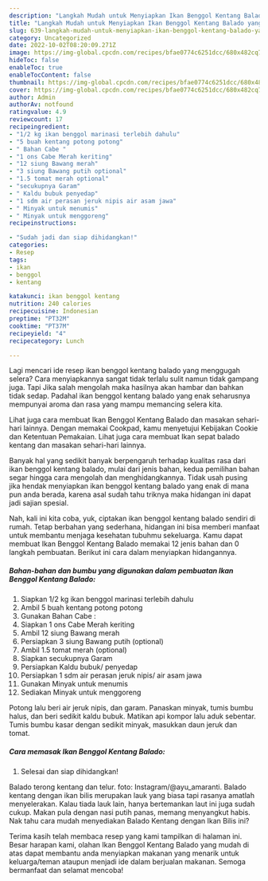 ```yaml
---
description: "Langkah Mudah untuk Menyiapkan Ikan Benggol Kentang Balado yang Enak Banget, Buat Buka Puasa}"
title: "Langkah Mudah untuk Menyiapkan Ikan Benggol Kentang Balado yang Enak Banget, Buat Buka Puasa}"
slug: 639-langkah-mudah-untuk-menyiapkan-ikan-benggol-kentang-balado-yang-enak-banget-buat-buka-puasa
category: Uncategorized
date: 2022-10-02T08:20:09.271Z
image: https://img-global.cpcdn.com/recipes/bfae0774c6251dcc/680x482cq70/ikan-benggol-kentang-balado-foto-resep-utama.jpg
hideToc: false
enableToc: true
enableTocContent: false
thumbnail: https://img-global.cpcdn.com/recipes/bfae0774c6251dcc/680x482cq70/ikan-benggol-kentang-balado-foto-resep-utama.jpg
cover: https://img-global.cpcdn.com/recipes/bfae0774c6251dcc/680x482cq70/ikan-benggol-kentang-balado-foto-resep-utama.jpg
author: Admin
authorAv: notfound
ratingvalue: 4.9
reviewcount: 17
recipeingredient:
- "1/2 kg ikan benggol marinasi terlebih dahulu"
- "5 buah kentang potong potong"
- " Bahan Cabe "
- "1 ons Cabe Merah keriting"
- "12 siung Bawang merah"
- "3 siung Bawang putih optional"
- "1.5 tomat merah optional"
- "secukupnya Garam"
- " Kaldu bubuk penyedap"
- "1 sdm air perasan jeruk nipis air asam jawa"
- " Minyak untuk menumis"
- " Minyak untuk menggoreng"
recipeinstructions:

- "Sudah jadi dan siap dihidangkan!"
categories:
- Resep
tags:
- ikan
- benggol
- kentang

katakunci: ikan benggol kentang 
nutrition: 240 calories
recipecuisine: Indonesian
preptime: "PT32M"
cooktime: "PT37M"
recipeyield: "4"
recipecategory: Lunch

---
```



Lagi mencari ide resep ikan benggol kentang balado yang menggugah selera? Cara menyiapkannya sangat tidak terlalu sulit namun tidak gampang juga. Tapi Jika salah mengolah maka hasilnya akan hambar dan bahkan tidak sedap. Padahal ikan benggol kentang balado yang enak seharusnya mempunyai aroma dan rasa yang mampu memancing selera kita.


Lihat juga cara membuat Ikan Benggol Kentang Balado dan masakan sehari-hari lainnya. Dengan memakai Cookpad, kamu menyetujui Kebijakan Cookie dan Ketentuan Pemakaian. Lihat juga cara membuat Ikan sepat balado kentang dan masakan sehari-hari lainnya.

Banyak hal yang sedikit banyak berpengaruh terhadap kualitas rasa dari ikan benggol kentang balado, mulai dari jenis bahan, kedua pemilihan bahan segar hingga cara mengolah dan menghidangkannya. Tidak usah pusing jika hendak menyiapkan ikan benggol kentang balado yang enak di mana pun anda berada, karena asal sudah tahu triknya maka hidangan ini dapat jadi sajian spesial.


Nah, kali ini kita coba, yuk, ciptakan ikan benggol kentang balado sendiri di rumah. Tetap berbahan yang sederhana, hidangan ini bisa memberi manfaat untuk membantu menjaga kesehatan tubuhmu sekeluarga. Kamu dapat membuat Ikan Benggol Kentang Balado memakai 12 jenis bahan dan 0 langkah pembuatan. Berikut ini cara dalam menyiapkan hidangannya.

<!--inarticleads1-->

##### Bahan-bahan dan bumbu yang digunakan dalam pembuatan Ikan Benggol Kentang Balado:

1. Siapkan 1/2 kg ikan benggol marinasi terlebih dahulu
1. Ambil 5 buah kentang potong potong
1. Gunakan  Bahan Cabe :
1. Siapkan 1 ons Cabe Merah keriting
1. Ambil 12 siung Bawang merah
1. Persiapkan 3 siung Bawang putih (optional)
1. Ambil 1.5 tomat merah (optional)
1. Siapkan secukupnya Garam
1. Persiapkan  Kaldu bubuk/ penyedap
1. Persiapkan 1 sdm air perasan jeruk nipis/ air asam jawa
1. Gunakan  Minyak untuk menumis
1. Sediakan  Minyak untuk menggoreng


Potong lalu beri air jeruk nipis, dan garam. Panaskan minyak, tumis bumbu halus, dan beri sedikit kaldu bubuk. Matikan api kompor lalu aduk sebentar. Tumis bumbu kasar dengan sedikit minyak, masukkan daun jeruk dan tomat. 

<!--inarticleads2-->

##### Cara memasak Ikan Benggol Kentang Balado:


1. Selesai dan siap dihidangkan!

Balado terong kentang dan telur. foto: Instagram/@ayu_amaranti. Balado kentang dengan ikan bilis merupakan lauk yang biasa tapi rasanya amatlah menyelerakan. Kalau tiada lauk lain, hanya bertemankan laut ini juga sudah cukup. Makan pula dengan nasi putih panas, memang menyangkut habis. Nak tahu cara mudah menyediakan Balado Kentang dengan Ikan Bilis ini? 

Terima kasih telah membaca resep yang kami tampilkan di halaman ini. Besar harapan kami, olahan Ikan Benggol Kentang Balado yang mudah di atas dapat membantu anda menyiapkan makanan yang menarik untuk keluarga/teman ataupun menjadi ide dalam berjualan makanan. Semoga bermanfaat dan selamat mencoba!
